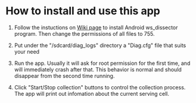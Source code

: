 # How to install and use this app #

1. Follow the instuctions on [Wiki page](http://metro.cs.ucla.edu/mobile_insight/mediawiki/index.php/Android_ws_dissector_Setup) to install Android ws_dissector program.
Then change the permissions of all files to 755.

2. Put under the "/sdcard/diag_logs" directory a "Diag.cfg" file that suits your need

3. Run the app. Usually it will ask for root permission for the first time, and will immediately crash after that. This behavior is normal and should disappear from the second time running.

4. Click "Start/Stop collection" buttons to control the collection process. The app will print out infomation about the current serving cell.